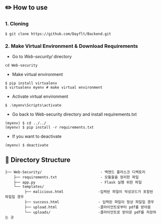 ## ✏️ How to use 
### 1. Cloning
```
$ git clone https://github.com/Dayflt/Backend.git
```
### 2. Make Virtual Environment & Download Requirements
+ Go to *Web-security/* directory
```
cd Web-security
```
+ Make virtual environment
```
$ pip install virtualenv
$ virtualenv myenv # make virtual environment
```
+ Activate virtual environment
```
$ .\myenv\Scripts\activate
```
+ Go back to Web-security directory and install requirements.txt
```
(myenv) $ cd ../../
(myenv) $ pip install -r requirements.txt 
```
+ If you want to deactivate
```
(myenv) $ deactivate
```

## 🔧 Directory Structure
```
├── Web-Security/                           - 백엔드 플라스크 디렉토리
    ├── requirements.txt                    - 모듈들을 정리한 파일
    ├── app.py                              - Flask 실행 위한 파일
    └── templates/
         ├── malicious.html                -입력된 파일이 악성코드가 포함된 파일일 경우
         ├── success.html                  - 입력된 파일이 정상 파일일 경우
         ├── upload.html                   -클라이언트로부터 pdf를 받아옴
         └── uploads/                      -클라이언트로 받아온 pdf를 저장하는 곳

```
